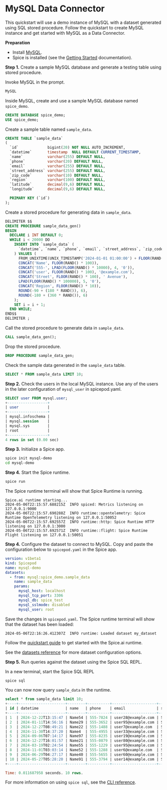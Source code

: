 # MySQL Data Connector

This quickstart will use a demo instance of MySQL with a dataset generated using SQL stored procedure. Follow the quickstart to create MySQL instance and get started with MySQL as a Data Connector.

**Preparation**

- Install [MySQL](https://dev.mysql.com/doc/refman/8.0/en/installing.html).
- Spice is installed (see the [Getting Started](https://docs.spiceai.org/getting-started) documentation).

**Step 1.** Create a sample MySQL database and generate a testing table using stored procedure.

Invoke MySQL in the prompt.

```bash
MySQL
```

Inside MySQL, create and use a sample MySQL database named `spice_demo`.

```SQL
CREATE DATABASE spice_demo;
USE spice_demo;
```

Create a sample table named `sample_data`.

```SQL
CREATE TABLE `sample_data`
(
  `id`             bigint(20) NOT NULL AUTO_INCREMENT,
  `datetime`       timestamp  NULL DEFAULT CURRENT_TIMESTAMP,
  `name`           varchar(255) DEFAULT NULL,
  `phone`          varchar(20) DEFAULT NULL,
  `email`          varchar(255) DEFAULT NULL,
  `street_address` varchar(255) DEFAULT NULL,
  `zip_code`       varchar(10) DEFAULT NULL,
  `region`         varchar(100) DEFAULT NULL,
  `latitude`       decimal(9,6) DEFAULT NULL,
  `longitude`      decimal(9,6) DEFAULT NULL,

  PRIMARY KEY (`id`)
);
```

Create a stored procedure for generating data in `sample_data`.

```SQL
DELIMITER $$
CREATE PROCEDURE sample_data_gen()
BEGIN
  DECLARE i INT DEFAULT 0;
  WHILE i < 20000 DO
    INSERT INTO `sample_data` (
      `datetime`, `name`, `phone`, `email`, `street_address`, `zip_code`, `region`, `latitude`, `longitude`
    ) VALUES (
      FROM_UNIXTIME(UNIX_TIMESTAMP('2024-01-01 01:00:00') + FLOOR(RAND() * 31536000)),
      CONCAT('Name', FLOOR(RAND() * 100)),
      CONCAT('555-', LPAD(FLOOR(RAND() * 10000), 4, '0')),
      CONCAT('user', FLOOR(RAND() * 100), '@example.com'),
      CONCAT('Street', FLOOR(RAND() * 100), ' Avenue'),
      LPAD(FLOOR(RAND() * 100000), 5, '0'),
      CONCAT('Region', FLOOR(RAND() * 10)),
      ROUND(-90 + (180 * RAND()), 6),
      ROUND(-180 + (360 * RAND()), 6)
    );
    SET i = i + 1;
  END WHILE;
END$$
DELIMITER ;
```

Call the stored procedure to generate data in `sample_data`.

```SQL
CALL sample_data_gen();
```

Drop the stored procedure.

```SQL
DROP PROCEDURE sample_data_gen;
```

Check the sample data generated in the `sample_data` table.

```SQL
SELECT * FROM sample_data LIMIT 10;
```

**Step 2.** Check the users in the local MySQL instance. Use any of the users in the later configuration of `mysql_user` in spicepod.yaml.

```SQL
SELECT user FROM mysql.user;
+------------------+
| user             |
+------------------+
| mysql.infoschema |
| mysql.session    |
| mysql.sys        |
| root             |
+------------------+
4 rows in set (0.00 sec)
```

**Step 3.** Initialize a Spice app.

```bash
spice init mysql-demo
cd mysql-demo
```

**Step 4.** Start the Spice runtime.

```bash
spice run
```

The Spice runtime terminal will show that Spice Runtime is running.

```
Spice.ai runtime starting...
2024-05-06T22:15:57.688215Z  INFO spiced: Metrics listening on 127.0.0.1:9000
2024-05-06T22:15:57.690288Z  INFO runtime::opentelemetry: Spice Runtime OpenTelemetry listening on 127.0.0.1:50052
2024-05-06T22:15:57.692557Z  INFO runtime::http: Spice Runtime HTTP listening on 127.0.0.1:3000
2024-05-06T22:15:57.692571Z  INFO runtime::flight: Spice Runtime Flight listening on 127.0.0.1:50051
```

**Step 4.** Configure the dataset to connect to MySQL. Copy and paste the configuration below to `spicepod.yaml` in the Spice app.

```yaml
version: v1beta1
kind: Spicepod
name: mysql-demo
datasets:
  - from: mysql:spice_demo.sample_data
    name: sample_data
    params:
      mysql_host: localhost
      mysql_tcp_port: 3306
      mysql_db: spice_test
      mysql_sslmode: disabled
      mysql_user: root
```

Save the changes in `spicepod.yaml`. The Spice runtime terminal will show that the dataset has been loaded:

```
2024-05-06T22:16:26.412307Z  INFO runtime: Loaded dataset my_dataset
```

Follow the [quickstart guide](https://docs.spiceai.org/getting-started) to get started with the Spice.ai runtime.

See the [datasets reference](https://docs.spiceai.org/reference/spicepod/datasets) for more dataset configuration options.

**Step 5.** Run queries against the dataset using the Spice SQL REPL.

In a new terminal, start the Spice SQL REPL

```bash
spice sql
```

You can now now query `sample_data` in the runtime.

```sql
select * from sample_data limit 10;
+----+---------------------+--------+----------+--------------------+-----------------+----------+---------+------------+-------------+
| id | datetime            | name   | phone    | email              | street_address  | zip_code | region  | latitude   | longitude   |
+----+---------------------+--------+----------+--------------------+-----------------+----------+---------+------------+-------------+
| 1  | 2024-12-22T13:15:47 | Name54 | 555-7824 | user28@example.com | Street7 Avenue  | 52178    | Region3 | -26.288629 | 42.540805   |
| 2  | 2024-01-11T14:56:16 | Name29 | 555-3652 | user95@example.com | Street67 Avenue | 52628    | Region5 | -16.801736 | -92.886831  |
| 3  | 2024-12-27T08:49:21 | Name22 | 555-1488 | user7@example.com  | Street91 Avenue | 37329    | Region1 | -11.593564 | 124.084618  |
| 4  | 2024-11-30T14:37:20 | Name4  | 555-4955 | user33@example.com | Street16 Avenue | 83573    | Region6 | 72.989369  | -7.251897   |
| 5  | 2024-09-06T07:14:17 | Name97 | 555-8235 | user19@example.com | Street50 Avenue | 92686    | Region1 | 64.729577  | 149.010004  |
| 6  | 2024-12-27T16:01:57 | Name21 | 555-0879 | user80@example.com | Street75 Avenue | 35681    | Region5 | 8.764192   | -118.093257 |
| 7  | 2024-03-19T02:24:54 | Name55 | 555-1229 | user95@example.com | Street41 Avenue | 19421    | Region7 | -74.996777 | -101.823089 |
| 8  | 2024-11-01T03:03:14 | Name52 | 555-1288 | user6@example.com  | Street92 Avenue | 44372    | Region4 | 66.192141  | -173.042407 |
| 9  | 2024-06-29T04:27:17 | Name40 | 555-5655 | user60@example.com | Street30 Avenue | 72462    | Region7 | -24.397028 | 71.749364   |
| 10 | 2024-05-27T05:28:20 | Name91 | 555-3794 | user14@example.com | Street58 Avenue | 47381    | Region6 | 37.356779  | 57.708228   |
+----+---------------------+--------+----------+--------------------+-----------------+----------+---------+------------+-------------+

Time: 0.011687958 seconds. 10 rows.
```

For more information on using `spice sql`, see the [CLI reference](https://docs.spiceai.org/cli/reference/sql).
